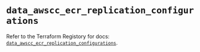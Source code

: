 # `data_awscc_ecr_replication_configurations`

Refer to the Terraform Registory for docs: [`data_awscc_ecr_replication_configurations`](https://registry.terraform.io/providers/hashicorp/awscc/0.70.0/docs/data-sources/ecr_replication_configurations).
